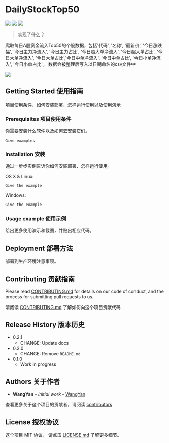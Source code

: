 # DailyStockTop50
![](https://img.shields.io/badge/Python-3.x-blue) ![](https://img.shields.io/badge/license-MIT-green)
![](https://img.shields.io/badge/%E5%8F%8D%E9%A6%88-geejuanxu%40gmail.com-red)
> 实现了什么？

爬取每日A股资金流入Top50的个股数据，包括'代码', '名称', '最新价', '今日涨跌幅', '今日主力净流入', '今日主力占比', '今日超大单净流入', '今日超大单占比', '今日大单净流入', '今日大单占比','今日中单净流入', '今日中单占比', '今日小单净流入', '今日小单占比'。
数据会被整理后写入以日期命名的csv文件中

![](https://github.com/dbader/readme-template/raw/master/header.png)

## Getting Started 使用指南

项目使用条件、如何安装部署、怎样运行使用以及使用演示

### Prerequisites 项目使用条件

你需要安装什么软件以及如何去安装它们。

```
Give examples
```

### Installation 安装

通过一步步实例告诉你如何安装部署、怎样运行使用。

OS X & Linux:

```sh
Give the example
```

Windows:

```sh
Give the example
```

### Usage example 使用示例

给出更多使用演示和截图，并贴出相应代码。

## Deployment 部署方法

部署到生产环境注意事项。

## Contributing 贡献指南

Please read [CONTRIBUTING.md](#) for details on our code of conduct, and the process for submitting pull requests to us.

清阅读 [CONTRIBUTING.md](#) 了解如何向这个项目贡献代码

## Release History 版本历史

* 0.2.1
    * CHANGE: Update docs
* 0.2.0
    * CHANGE: Remove `README.md`
* 0.1.0
    * Work in progress

## Authors 关于作者

* **WangYan** - *Initial work* - [WangYan](https://wangyan.org)

查看更多关于这个项目的贡献者，请阅读 [contributors](#) 

## License 授权协议

这个项目 MIT 协议， 请点击 [LICENSE.md](LICENSE.md) 了解更多细节。
